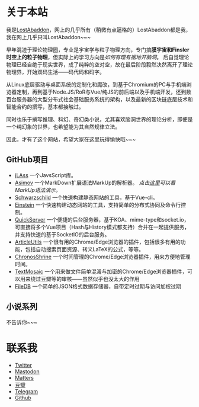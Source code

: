 # 关于本站

我是[LostAbaddon](lostabaddon@gmail.com)，网上的几乎所有（稍微有点逼格的）LostAbaddon都是我，我在网上几乎只叫LostAbaddon~~~

早年混迹于理论物理圈，专业是宇宙学与粒子物理方向，专门搞**膜宇宙和Finsler时空上的粒子物理**，但实际上的学习方向是*如何有理有据地开脑洞*。
后自觉理论物理已经自绝于现实世界，成了纯粹的空对空，故在最后阶段毅然决然离开了理论物理界，开始双码生活——码代码和码字。

从Linux底层驱动与桌面系统的定制化和魔改，到基于Chromium的PC与手机端浏览器定制，再到基于Node.JS/RoR与Vue/纯JS的前后端以及手机端开发，还到数百台服务器的大型分布式社会基础服务系统的架构，以及最新的区块链底层技术和智能合约的撰写，基本都接触过。

同时也乐于撰写推理、科幻、奇幻类小说，尤其喜欢脑洞世界的理论分析，即便是一个纯幻象的世界，也希望能为其自然规律立法。

因此，才有了这个网站，希望大家在这里玩得愉快哦~~~

## GitHub项目

-	[jLAss](https://github.com/LostAbaddon/jLAss)
	一个JavsScript库。
-	[Asimov](https://github.com/LostAbaddon/Asimov)
	一个MarkDown扩展语法MarkUp的解析器。
	*点击[这里](/page/markup)可以看MarkUp语法演示。*
-	[Schwarzschild](https://github.com/LostAbaddon/Schwarzschild)
	一个快速构建静态网站的工具，基于Vue-cli。
-	[Einstein](https://github.com/LostAbaddon/EmptyNodeProject)
	一个快速构建动态网站的工具，支持简单的分布式协同及命令行控制。
-	[QuickServer](https://github.com/LostAbaddon/QuickServer)
	一个便捷的后台服务器，基于KOA、mime-type和socket.io，可直接将多个Vue项目（Hash与History模式都支持）合并在一起提供服务，并支持快速的基于SocketIO的后台服务。
-	[ArticleUtils](https://github.com/LostAbaddon/ArticleUtils)
	一个很有用的Chrome/Edge浏览器的插件，包括很多有用的功能，包括自动搜索页面资源、转义LaTeX的公式，等等。
-	[ChronosShrine](https://github.com/LostAbaddon/ChronosShrine)
	一个时间管理的Chrome/Edge浏览器插件，用来方便地管理时间。
-	[TextMosaic](https://github.com/LostAbaddon/TextMosaic)
	一个用来做文件简单混淆与加密的Chrome/Edge浏览器插件，可以用来绕过豆瓣等的审核——虽然似乎也没太大的作用
-	[FileDB](https://github.com/LostAbaddon/FileDB)
	一个简单的JSON格式数据存储器，自带定时过期与访问加权过期

## 小说系列

不告诉你~~~

# 联系我

-	[Twitter](https://twitter.com/LostAbaddon)
-	[Mastodon](https://m.cmx.im/@LostAbaddon)
-	[Matters](https://matters.news/@LostAbaddon)
-	[豆瓣](https://www.douban.com/people/LostAbaddon)
-	[Telegram](https://t.me/lostabaddon)
-	[Github](https://github.com/LostAbaddon/lostabaddon.github.io/discussions)